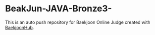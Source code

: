 # BeakJun-JAVA-Bronze3-
This is an auto push repository for Baekjoon Online Judge created with [BaekjoonHub](https://github.com/BaekjoonHub/BaekjoonHub).
